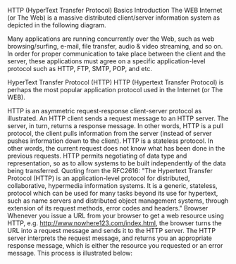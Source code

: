 HTTP (HyperText Transfer Protocol)
Basics
Introduction
The WEB
Internet (or The Web) is a massive distributed client/server information system as depicted in the following diagram.


Many applications are running concurrently over the Web, such as web browsing/surfing, e-mail, file transfer, audio & video streaming, and so on.  In order for proper communication to take place between the client and the server, these applications must agree on a specific application-level protocol such as HTTP, FTP, SMTP, POP, and etc.

HyperText Transfer Protocol (HTTP)
HTTP (Hypertext Transfer Protocol) is perhaps the most popular application protocol used in the Internet (or The WEB).

HTTP is an asymmetric request-response client-server protocol as illustrated.  An HTTP client sends a request message to an HTTP server.  The server, in turn, returns a response message.  In other words, HTTP is a pull protocol, the client pulls information from the server (instead of server pushes information down to the client).
HTTP is a stateless protocol. In other words, the current request does not know what has been done in the previous requests.
HTTP permits negotiating of data type and representation, so as to allow systems to be built independently of the data being transferred.
Quoting from the RFC2616: "The Hypertext Transfer Protocol (HTTP) is an application-level protocol for distributed, collaborative, hypermedia information systems. It is a generic, stateless, protocol which can be used for many tasks beyond its use for hypertext, such as name servers and distributed object management systems, through extension of its request methods, error codes and headers."
Browser
Whenever you issue a URL from your browser to get a web resource using HTTP, e.g. http://www.nowhere123.com/index.html, the browser turns the URL into a request message and sends it to the HTTP server. The HTTP server interprets the request message, and returns you an appropriate response message, which is either the resource you requested or an error message. This process is illustrated below:

